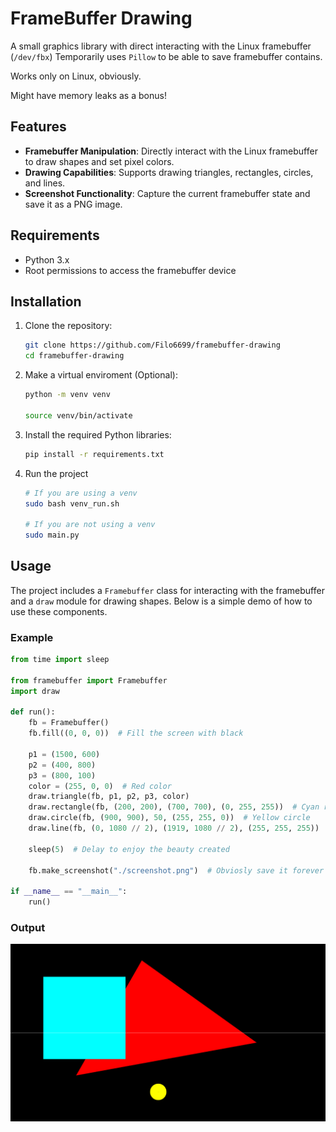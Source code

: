 # FrameBuffer Drawing

A small graphics library with direct interacting with the Linux framebuffer (`/dev/fbx`)
Temporarily uses `Pillow` to be able to save framebuffer contains.

Works only on Linux, obviously.

Might have memory leaks as a bonus!

## Features

- **Framebuffer Manipulation**: Directly interact with the Linux framebuffer to draw shapes and set pixel colors.
- **Drawing Capabilities**: Supports drawing triangles, rectangles, circles, and lines.
- **Screenshot Functionality**: Capture the current framebuffer state and save it as a PNG image.

## Requirements

- Python 3.x
- Root permissions to access the framebuffer device

## Installation

1. Clone the repository:
   ```bash
   git clone https://github.com/Filo6699/framebuffer-drawing
   cd framebuffer-drawing
   ```

2. Make a virtual enviroment (Optional):
   ```bash
   python -m venv venv

   source venv/bin/activate
   ```

3. Install the required Python libraries:
   ```bash
   pip install -r requirements.txt
   ```

4. Run the project
   ```bash
   # If you are using a venv
   sudo bash venv_run.sh

   # If you are not using a venv
   sudo main.py
   ```

## Usage

The project includes a `Framebuffer` class for interacting with the framebuffer and a `draw` module for drawing shapes. Below is a simple demo of how to use these components.

### Example

```python
from time import sleep

from framebuffer import Framebuffer
import draw

def run():
    fb = Framebuffer()
    fb.fill((0, 0, 0))  # Fill the screen with black

    p1 = (1500, 600)
    p2 = (400, 800)
    p3 = (800, 100)
    color = (255, 0, 0)  # Red color
    draw.triangle(fb, p1, p2, p3, color)
    draw.rectangle(fb, (200, 200), (700, 700), (0, 255, 255))  # Cyan rectangle
    draw.circle(fb, (900, 900), 50, (255, 255, 0))  # Yellow circle
    draw.line(fb, (0, 1080 // 2), (1919, 1080 // 2), (255, 255, 255))  # White horizontal line

    sleep(5)  # Delay to enjoy the beauty created

    fb.make_screenshot("./screenshot.png")  # Obviosly save it forever

if __name__ == "__main__":
    run()
```

### Output

![Example output](./assets/screenshot.png)
